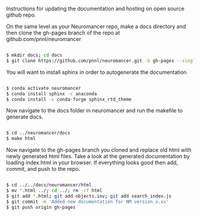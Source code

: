Instructions for updating the documentation and hosting on open source github repo.

On the same level as your Neuromancer repo, make a docs directory 
and then clone the gh-pages branch of the repo at github.com/pnnl/neuromancer

```bash

$ mkdir docs; cd docs
$ git clone https://github.com/pnnl/neuromancer.git -b gh-pages --single-branch

```

You will want to install sphinx in order to autogenerate the documentation

```bash

$ conda activate neuromancer
$ conda install sphinx -c anaconda
$ conda install -c conda-forge sphinx_rtd_theme

```
Now navigate to the docs folder in neuromancer and run the makefile to generate docs. 


```bash

$ cd ../neuromancer/docs
$ make html

```

Now navigate to the gh-pages branch you cloned and replace old html with newly generated html files. 
Take a look at the generated documentation by loading index.html in your browser. 
If everything looks good then add, commit, and push to the repo. 

```bash

$ cd ../../docs/neuromancer/html
$ mv *.html ../; cd ../; rm -rf html
$ git add *.html; git add objects.inv; git add search_index.js
$ git commit -m 'Added new documentation for NM version x.xx'
$ git push origin gh-pages

```